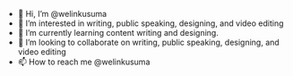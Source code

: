 - 👋 Hi, I’m @welinkusuma
- 👀 I’m interested in writing, public speaking, designing, and video editing
- 🌱 I’m currently learning content writing and designing.
- 💞️ I’m looking to collaborate on writing, public speaking, designing, and video editing
- 📫 How to reach me @welinkusuma

<!---
welinkusuma/welinkusuma is a ✨ special ✨ repository because its `README.md` (this file) appears on your GitHub profile.
You can click the Preview link to take a look at your changes.
--->
